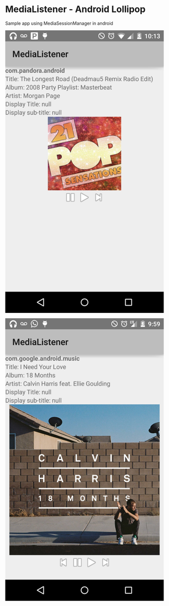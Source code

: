 # MediaListener - Android Lollipop

Sample app using MediaSessionManager in android



![alt tag](https://github.com/codebz/media-listeners/blob/master/device-2015-04-01-221354.png)





![alt tag](https://github.com/codebz/media-listeners/blob/master/device-2015-04-01-220024.png)
